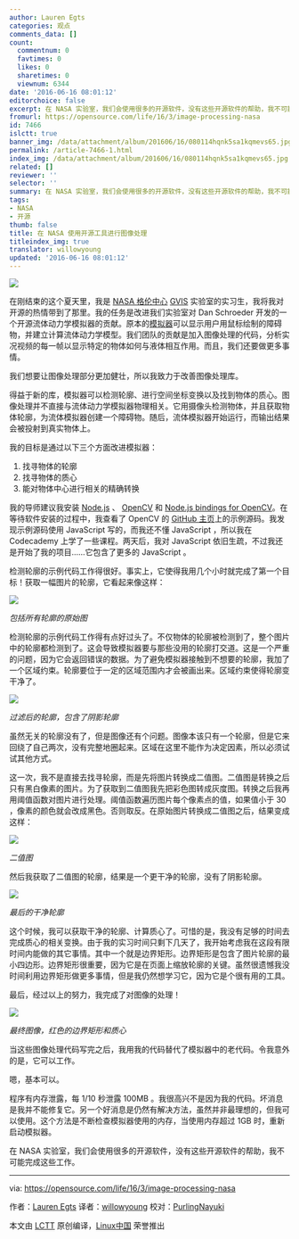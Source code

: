 ```yaml
---
author: Lauren Egts
categories: 观点
comments_data: []
count:
  commentnum: 0
  favtimes: 0
  likes: 0
  sharetimes: 0
  viewnum: 6344
date: '2016-06-16 08:01:12'
editorchoice: false
excerpt: 在 NASA 实验室，我们会使用很多的开源软件，没有这些开源软件的帮助，我不可能完成这些工作。
fromurl: https://opensource.com/life/16/3/image-processing-nasa
id: 7466
islctt: true
banner_img: /data/attachment/album/201606/16/080114hqnk5sa1kqmevs65.jpg
permalink: /article-7466-1.html
index_img: /data/attachment/album/201606/16/080114hqnk5sa1kqmevs65.jpg.thumb.jpg
related: []
reviewer: ''
selector: ''
summary: 在 NASA 实验室，我们会使用很多的开源软件，没有这些开源软件的帮助，我不可能完成这些工作。
tags:
- NASA
- 开源
thumb: false
title: 在 NASA 使用开源工具进行图像处理
titleindex_img: true
translator: willowyoung
updated: '2016-06-16 08:01:12'
---
```


![](/data/attachment/album/201606/16/080114hqnk5sa1kqmevs65.jpg)


在刚结束的这个夏天里，我是 [NASA 格伦中心](http://www.nasa.gov/centers/glenn/home/index.html) [GVIS](https://ocio.grc.nasa.gov/gvis/) 实验室的实习生，我将我对开源的热情带到了那里。我的任务是改进我们实验室对 Dan Schroeder 开发的一个开源流体动力学模拟器的贡献。原本的[模拟器](http://physics.weber.edu/schroeder/fluids/)可以显示用户用鼠标绘制的障碍物，并建立计算流体动力学模型。我们团队的贡献是加入图像处理的代码，分析实况视频的每一帧以显示特定的物体如何与液体相互作用。而且，我们还要做更多事情。


我们想要让图像处理部分更加健壮，所以我致力于改善图像处理库。


得益于新的库，模拟器可以检测轮廓、进行空间坐标变换以及找到物体的质心。图像处理并不直接与流体动力学模拟器物理相关。它用摄像头检测物体，并且获取物体轮廓，为流体模拟器创建一个障碍物。随后，流体模拟器开始运行，而输出结果会被投射到真实物体上。


我的目标是通过以下三个方面改进模拟器：


1. 找寻物体的轮廓
2. 找寻物体的质心
3. 能对物体中心进行相关的精确转换


我的导师建议我安装 [Node.js](http://nodejs.org/) 、 [OpenCV](http://opencv.org/) 和 [Node.js bindings for OpenCV](https://github.com/peterbraden/node-opencv)。在等待软件安装的过程中，我查看了 OpenCV 的 [GitHub 主页](https://github.com/peterbraden/node-opencv)上的示例源码。我发现示例源码使用 JavaScript 写的，而我还不懂 JavaScript ，所以我在 Codecademy 上学了一些课程。两天后，我对 JavaScript 依旧生疏，不过我还是开始了我的项目……它包含了更多的 JavaScript 。


检测轮廓的示例代码工作得很好。事实上，它使得我用几个小时就完成了第一个目标！获取一幅图片的轮廓，它看起来像这样：


![](/data/attachment/album/201606/16/080115iuegyrrpgucgfelp.jpg)


*包括所有轮廓的原始图*


检测轮廓的示例代码工作得有点好过头了。不仅物体的轮廓被检测到了，整个图片中的轮廓都检测到了。这会导致模拟器要与那些没用的轮廓打交道。这是一个严重的问题，因为它会返回错误的数据。为了避免模拟器接触到不想要的轮廓，我加了一个区域约束。轮廓要位于一定的区域范围内才会被画出来。区域约束使得轮廓变干净了。


![](/data/attachment/album/201606/16/080115gvnh33y21ianbl51.jpg)


*过滤后的轮廓，包含了阴影轮廓*


虽然无关的轮廓没有了，但是图像还有个问题。图像本该只有一个轮廓，但是它来回绕了自己两次，没有完整地圈起来。区域在这里不能作为决定因素，所以必须试试其他方式。


这一次，我不是直接去找寻轮廓，而是先将图片转换成二值图。二值图是转换之后只有黑白像素的图片。为了获取到二值图我先把彩色图转成灰度图。转换之后我再用阈值函数对图片进行处理。阈值函数遍历图片每个像素点的值，如果值小于 30 ，像素的颜色就会改成黑色。否则取反。在原始图片转换成二值图之后，结果变成这样：


![](/data/attachment/album/201606/16/080115fmhez2sahvtwebhi.jpg)


*二值图*


然后我获取了二值图的轮廓，结果是一个更干净的轮廓，没有了阴影轮廓。


![](/data/attachment/album/201606/16/080116rv3n0xeap0pa8pca.jpg)


*最后的干净轮廓*


这个时候，我可以获取干净的轮廓、计算质心了。可惜的是，我没有足够的时间去完成质心的相关变换。由于我的实习时间只剩下几天了，我开始考虑我在这段有限时间内能做的其它事情。其中一个就是边界矩形。边界矩形是包含了图片轮廓的最小四边形。边界矩形很重要，因为它是在页面上缩放轮廓的关键。虽然很遗憾我没时间利用边界矩形做更多事情，但是我仍然想学习它，因为它是个很有用的工具。


最后，经过以上的努力，我完成了对图像的处理！


![](/data/attachment/album/201606/16/080116hdsxfiwziiz2fwj4.jpg)


*最终图像，红色的边界矩形和质心*


当这些图像处理代码写完之后，我用我的代码替代了模拟器中的老代码。令我意外的是，它可以工作。


嗯，基本可以。







程序有内存泄露，每 1/10 秒泄露 100MB 。我很高兴不是因为我的代码。坏消息是我并不能修复它。另一个好消息是仍然有解决方法，虽然并非最理想的，但我可以使用。这个方法是不断检查模拟器使用的内存，当使用内存超过 1GB 时，重新启动模拟器。


在 NASA 实验室，我们会使用很多的开源软件，没有这些开源软件的帮助，我不可能完成这些工作。




---


via: <https://opensource.com/life/16/3/image-processing-nasa>


作者：[Lauren Egts](https://opensource.com/users/laurenegts) 译者：[willowyoung](https://github.com/willowyoung) 校对：[PurlingNayuki](https://github.com/PurlingNayuki)


本文由 [LCTT](https://github.com/LCTT/TranslateProject) 原创编译，[Linux中国](https://linux.cn/) 荣誉推出